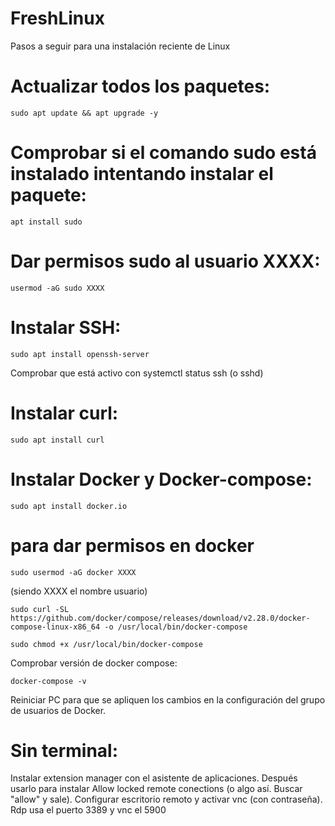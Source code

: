 # FreshLinux
Pasos a seguir para una instalación reciente de Linux

# Actualizar todos los paquetes:
```
sudo apt update && apt upgrade -y
```

# Comprobar si el comando sudo está instalado intentando instalar el paquete:
```
apt install sudo
```
# Dar permisos sudo al usuario XXXX:
```
usermod -aG sudo XXXX
```

# Instalar SSH:
```
sudo apt install openssh-server
```  
Comprobar que está activo con systemctl status ssh (o sshd)

# Instalar curl:
```
sudo apt install curl
```

# Instalar Docker y Docker-compose:
```
sudo apt install docker.io
```
# para dar permisos en docker
```
sudo usermod -aG docker XXXX
```
(siendo XXXX el nombre usuario)  
```
sudo curl -SL https://github.com/docker/compose/releases/download/v2.28.0/docker-compose-linux-x86_64 -o /usr/local/bin/docker-compose
```
```
sudo chmod +x /usr/local/bin/docker-compose
```
Comprobar versión de docker compose:
```
docker-compose -v
```

Reiniciar PC para que se apliquen los cambios en la configuración del grupo de usuarios de Docker.

# Sin terminal:
Instalar extension manager con el asistente de aplicaciones. Después usarlo para instalar Allow locked remote conections (o algo así. Buscar "allow" y sale).
Configurar escritorio remoto y activar vnc (con contraseña). Rdp usa el puerto 3389 y vnc el 5900
